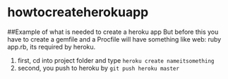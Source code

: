 # howtocreateherokuapp

##Example of what is needed to create a heroku app 
But before this you have to create a gemfile and a Procfile will have something like web: ruby app.rb, its required by heroku.

  1. first, cd into project folder and type `heroku create nameitsomething`
  2. second, you push to heroku by `git push heroku master`
